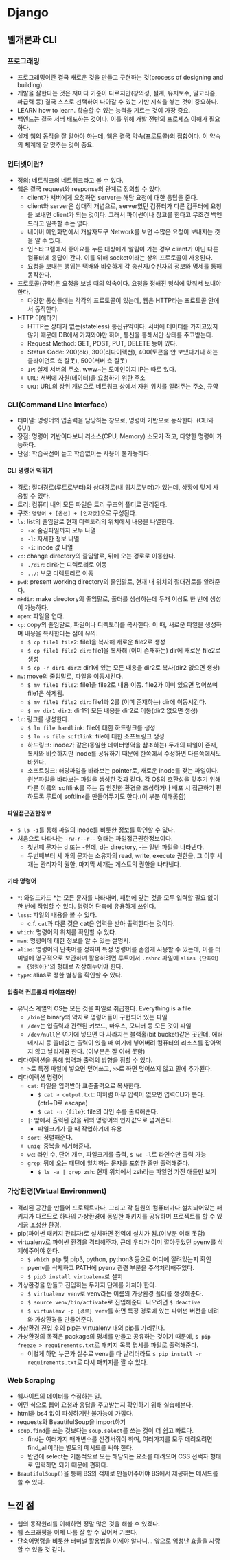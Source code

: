 # Django 

## 웹개론과 CLI
### 프로그래밍
- 프로그래밍이란 결국 새로운 것을 만들고 구현하는 것(process of designing and building).
- 개발을 잘한다는 것은 저마다 기준이 다르지만(창의성, 설계, 유지보수, 알고리즘, 파급력 등) 결국 스스로 선택하여 나아갈 수 있는 기반 지식을 쌓는 것이 중요하다.
- LEARN how to learn. 학습할 수 있는 능력을 기르는 것이 가장 중요.
- 백엔드는 결국 서버 배포하는 것이다. 이를 위해 개발 전반의 프로세스 이해가 필요하다.
- 실제 웹의 동작을 잘 알아야 하는데, 웹은 결국 약속(프로토콜)의 집합이다. 이 약속의 체계에 잘 맞추는 것이 중요.

### 인터넷이란?
- 정의: 네트워크의 네트워크라고 볼 수 있다.
- 웹은 결국 request와 response의 관계로 정의할 수 있다. 
  - client가 서버에게 요청하면 server는 해당 요청에 대한 응답을 준다. 
  - client와 server은 상대적 개념으로, server였던 컴퓨터가 다른 컴퓨터에 요청을 보내면 client가 되는 것이다. 그래서 파이썬이나 장고를 한다고 무조건 백엔드라고 일축할 수는 없다.
  - 네이버 메인화면에서 개발자도구 Network를 보면 수많은 요청이 보내지는 것을 알 수 있다.
  - 인스타그램에서 좋아요를 누른 대상에게 알림이 가는 경우 client가 아닌 다른 컴퓨터에 응답이 간다. 이를 위해 socket이라는 상위 프로토콜이 사용된다.
  - 요청을 보내는 행위는 택배와 비슷하게 각 송신자/수신자의 정보와 명세를 통해 동작한다.
- 프로토콜(규약)은 요청을 보낼 때의 약속이다. 요청을 정해진 형식에 맞춰서 보내야 한다. 
  - 다양한 통신들에는 각각의 프로토콜이 있는데, 웹은 HTTP라는 프로토콜 안에서 동작한다.
- HTTP 이해하기
  - HTTP는 상태가 없는(stateless) 통신규약이다. 서버에 데이터를 가지고있지 않기 때문에 DB에서 가져와야만 하며, 통신을 통해서만 상태를 주고받는다.
  - Request Method: GET, POST, PUT, DELETE 등이 있다.
  - Status Code: 200(ok), 300(리다이렉션), 400(토큰을 안 보냈다거나 하는 클라이언트 측 잘못), 500(서버 측 잘못)
  - `IP`: 실제 서버의 주소. www~는 도메인이지 IP는 따로 있다. 
  - `URL`: 서버에 자원(데이터)을 요청하기 위한 주소
  - `URI`: URL의 상위 개념으로 네트워크 상에서 자원 위치를 알려주는 주소, 규약

### CLI(Command Line Interface)
- 터미널: 명령어의 입출력을 담당하는 창으로, 명령어 기반으로 동작한다. (CLI와 GUI)
- 장점: 명령어 기반이다보니 리소스(CPU, Memory) 소모가 적고, 다양한 명령이 가능하다.
- 단점: 학습곡선이 높고 학습없이는 사용이 불가능하다.

#### CLI 명령어 익히기
- 경로: 절대경로(루트로부터)와 상대경로(내 위치로부터)가 있는데, 상황에 맞게 사용할 수 있다.
- 트리: 컴퓨터 내의 모든 파일은 트리 구조의 폴더로 관리된다.
- 구조: `명령어 + [옵션] + [인자값]`으로 구성된다.
- `ls`: list의 줄임말로 현재 디렉토리의 위치에서 내용을 나열한다.
  - `-a`: 숨김파일까지 모두 나열
  - `-l`: 자세한 정보 나열
  - `-i`: inode 값 나열
- `cd`: change directory의 줄임말로, 뒤에 오는 경로로 이동한다.
  - `./dir`: dir라는 디렉토리로 이동
  - `../`: 부모 디렉토리로 이동
- `pwd`: present working directory의 줄임말로, 현재 내 위치의 절대경로를 알려준다.
- `mkdir`: make directory의 줄임말로, 폴더를 생성하는데 두개 이상도 한 번에 생성이 가능하다.
- `open`: 파일을 연다. 
- `cp`: copy의 줄임말로, 파일이나 디렉토리를 복사한다. 이 때, 새로운 파일을 생성하며 내용을 복사한다는 점에 유의.
  - `$ cp file1 file2`: file1을 복사해 새로운 file2로 생성
  - `$ cp file1 file2 dir`: file1을 복사해 (이미 존재하는) dir에 새로운 file2로 생성
  - `$ cp -r dir1 dir2`: dir1에 있는 모든 내용을 dir2로 복사(dir2 없으면 생성)
- `mv`: move의 줄임말로, 파일을 이동시킨다.
  - `$ mv file1 file2`: file1을 file2로 내용 이동. file2가 이미 있으면 덮어쓰며 file1은 삭제됨. 
  - `$ mv file1 file2 dir`: file1과 2를 (이미 존재하는) dir에 이동시킨다.
  - `$ mv dir1 dir2`: dir1의 모든 내용을 dir2로 이동(dir2 없으면 생성)
- `ln`: 링크를 생성한다.
  - `$ ln file hardlink`: file에 대한 하드링크를 생성
  - `$ ln -s file softlink`: file에 대한 소프트링크 생성
  - 하드링크: inode가 같은(동일한 데이터영역을 참조하는) 두개의 파일이 존재, 복사와 비슷하지만 inode를 공유하기 때문에 한쪽에서 수정하면 다른쪽에서도 바뀐다.
  - 소프트링크: 해당파일을 바라보는 pointer로, 새로운 inode를 갖는 파일이다. 원본파일을 바라보는 파일을 생성한 것과 같다. 각 OS의 호환성을 맞추기 위해 다른 이름의 softlink를 주는 등 안전한 환경을 조성하거나 배포 시 접근하기 편하도록 루트에 softlink를 만들어두기도 한다.(이 부분 이해못함)

#### 파일접근권한정보
- `$ ls -i`를 통해 파일의 inode를 비롯한 정보를 확인할 수 있다.
- 처음으로 나타나는 `-rw-r--r--` 형태는 파일접근권한정보이다.
  - 첫번쨰 문자는 d 또는 -인데, d는 directory, -는 일반 파일을 나타낸다.
  - 두번째부터 세 개의 문자는 소유자의 read, write, execute 권한을, 그 이후 세개는 관리자의 권한, 마지막 세개는 게스트의 권한을 나타낸다.

#### 기타 명령어
- `*`: 와일드카드 *는 모든 문자를 나타내며, 패턴에 맞는 것을 모두 입력할 필요 없이 한 번에 작업할 수 있다. 명령어 단축에 유용하게 쓰인다.
- `less`: 파일의 내용을 볼 수 있다. 
  - c.f. `cat`과 다른 것은 cat은 입력을 받아 출력한다는 것이다.
- `which`: 명령어의 위치를 확인할 수 있다.
- `man`: 명령어에 대한 정보를 알 수 있는 설명서.
- `alias`: 명령어의 단축어를 정하여 특정 명령어를 손쉽게 사용할 수 있는데, 이를 터미널에 영구적으로 보관하며 활용하려면 루트에서 `.zshrc` 파일에 `alias {단축어} = '{명령어}'`의 형태로 저장해두어야 한다.
- `type`: alias로 정한 별칭을 확인할 수 있다.

#### 입출력 컨트롤과 파이프라인
- 유닉스 계열의 OS는 모든 것을 파일로 취급한다. Everything is a file.
  - `/bin`은 binary의 약자로 명령어들이 구현되어 있는 파일
  - `/dev`는 입출력과 관련된 키보드, 마우스, 모니터 등 모든 것이 파일
  - `/dev/null`은 여기에 넣으면 다 사라지는 블랙홀(bit bucket)같은 곳인데, 에러메시지 등 쓸데없는 출력이 있을 때 여기에 넣어버려 컴퓨터의 리소스를 잡아먹지 않고 날리게끔 한다. (이부분은 잘 이해 못함)  
- 리다이렉션을 통해 입력과 출력의 방향을 정할 수 있다.
  - `>`로 특정 파일에 넣으면 덮어쓰고, `>>`로 하면 덮어쓰지 않고 밑에 추가된다.
- 리다이렉션 명령어
  - `cat`: 파일을 입력받아 표준출력으로 복사한다.
    - `$ cat > output.txt`: 이처럼 아무 입력이 없으면 입력CLI가 뜬다. (ctrl+D로 escape)
    - `$ cat -n {file}`: file의 라인 수를 출력해준다.
  - `|`: 앞에서 출력된 값을 뒤의 명령어의 인자값으로 넘겨준다.
    - 파일크기가 클 때 작업하기에 유용
  - `sort`: 정렬해준다.
  - `uniq`: 중복을 제거해준다.
  - `wc`: 라인 수, 단어 개수, 파일크기를 출력, `$ wc -l`로 라인수만 출력 가능
  - `grep`:  뒤에 오는 패턴에 일치하는 문자를 포함한 줄만 출력해준다. 
    - `$ ls -a | grep zsh`: 현재 위치에서 zsh라는 파일명 가진 애들만 보기

### 가상환경(Virtual Environment)
- 격리된 공간을 만들어 프로젝트마다, 그리고 각 팀원의 컴퓨터마다 설치되어있는 패키지가 다르므로 하나의 가상환경에 동일한 패키지를 공유하며 프로젝트를 할 수 있게끔 조성한 환경.
- pip(파이썬 패키지 관리자)로 설치하면 전역에 설치가 됨.(이부분 이해 못함)
- virtualenv로 파이썬 환경을 격리해주자, 근데 우리가 이미 깔아두었던 pyenv를 삭제해주어야 한다. 
  - `$ which pip` 및 pip3, python, python3 등으로 어디에 깔려있는지 확인
  - pyenv를 삭제하고 PATH에 pyenv 관련 부분을 주석처리해주었다.
  - `$ pip3 install virtualenv`로 설치
- 가상환경을 만들고 진입하는 두가지 단계를 거쳐야 한다.
  - `$ virtualenv venv`로 venv라는 이름의 가상환경 폴더를 생성해준다. 
  - `$ source venv/bin/activate`로 진입해준다. 나오려면 `$ deactive`
  - `$ virtualenv -p {경로} venv`를 하면 특정 경로에 있는 파이썬 버전을 데려와 가상환경을 만들어준다.
- 가상환경 진입 후의 pip는 virtualenv 내의 pip를 가리킨다.
- 가상환경의 목적은 package의 명세를 만들고 공유하는 것이기 때문에, `$ pip freeze > requirements.txt`로 패키지 목록 명세를 파일로 출력해준다.
  - 이렇게 하면 누군가 실수로 venv를 다 날리더라도 `$ pip install -r requirements.txt`로 다시 패키지를 깔 수 있다.

### Web Scraping
- 웹사이트의 데이터를 수집하는 일.
- 어떤 식으로 웹이 요청과 응답을 주고받는지 확인하기 위해 실습해본다.
- html을 bs4 없이 파싱하기란 불가능에 가깝다. 
- requests와 BeautifulSoup을 import하기
- `soup.find`를 쓰는 것보다는 `soup.select`를 쓰는 것이 더 쉽고 빠르다.
  - find는 여러가지 매개변수를 신경써줘야 하며, 여러가지를 모두 데려오려면 find_all이라는 별도의 메서드를 써야 한다.
  - 반면에 select는 기본적으로 모든 해당되는 요소를 데려오며 CSS 선택자 형태로 입력하면 되기 때문에 편하다. 
- `BeautifulSoup()`을 통해 BS의 객체로 만들어주어야 BS에서 제공하는 메서드를 쓸 수 있다. 

## 느낀 점
- 웹의 동작원리를 이해하면 정말 많은 것을 해볼 수 있겠다.
- 웹 스크래핑을 이제 나름 잘 할 수 있어서 기쁘다.
- 단축어명령을 비롯한 터미널 활용법을 이제야 알다니... 앞으로 엄청난 효율을 자랑할 수 있을 것 같다.
